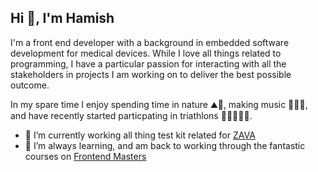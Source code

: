 <h2>Hi 👋, I'm Hamish</h2>
I'm a front end developer with a background in embedded software development for medical devices. While I love all things related to programming, I have a particular passion for interacting with all the stakeholders in projects I am working on to deliver the best possible outcome.

In my spare time I enjoy spending time in nature ⛰️🌲, making music 🎹🎺🎻, and have recently started particpating in triathlons 🏊‍♂️🚴🏃‍♂️.

- 🔭 I’m currently working all thing test kit related for [ZAVA](https://www.zavamed.com/uk/)
- 🌱 I’m always learning, and am back to working through the fantastic courses on [Frontend Masters](https://frontendmasters.com/)

